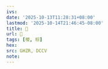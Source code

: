 ```yaml
---
ivs:
date: '2025-10-13T11:28:31+08:00'
lastmod: '2025-10-14T21:46:45-08:00'
title: 󰝚
url: 󰝚
tags: [椶, 棕]
hex: 
src: GHZR, DCCV
note:
---
```

